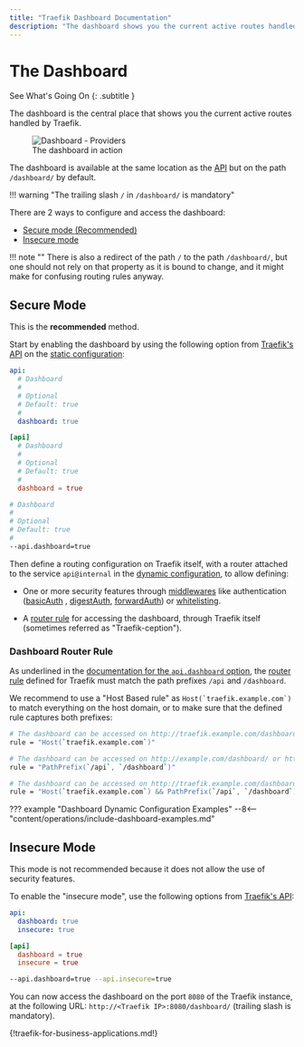 ```yaml
---
title: "Traefik Dashboard Documentation"
description: "The dashboard shows you the current active routes handled by Traefik Proxy in one central place. Read the technical documentation to learn its operations."
---
```


# The Dashboard

See What's Going On
{: .subtitle }

The dashboard is the central place that shows you the current active routes handled by Traefik.

<figure>
    <img src="../../assets/img/webui-dashboard.png" alt="Dashboard - Providers" />
    <figcaption>The dashboard in action</figcaption>
</figure>

The dashboard is available at the same location as the [API](./api.md) but on the path `/dashboard/` by default.

!!! warning "The trailing slash `/` in `/dashboard/` is mandatory"

There are 2 ways to configure and access the dashboard:

- [Secure mode (Recommended)](#secure-mode)
- [Insecure mode](#insecure-mode)

!!! note ""
    There is also a redirect of the path `/` to the path `/dashboard/`,
    but one should not rely on that property as it is bound to change,
    and it might make for confusing routing rules anyway.

## Secure Mode

This is the **recommended** method.

Start by enabling the dashboard by using the following option from [Traefik's API](./api.md)
on the [static configuration](../getting-started/configuration-overview.md#the-static-configuration):

```yaml tab="File (YAML)"
api:
  # Dashboard
  #
  # Optional
  # Default: true
  #
  dashboard: true
```

```toml tab="File (TOML)"
[api]
  # Dashboard
  #
  # Optional
  # Default: true
  #
  dashboard = true
```

```bash tab="CLI"
# Dashboard
#
# Optional
# Default: true
#
--api.dashboard=true
```

Then define a routing configuration on Traefik itself,
with a router attached to the service `api@internal` in the
[dynamic configuration](../getting-started/configuration-overview.md#the-dynamic-configuration),
to allow defining:

- One or more security features through [middlewares](../middlewares/overview.md)
  like authentication ([basicAuth](../middlewares/http/basicauth.md) , [digestAuth](../middlewares/http/digestauth.md),
  [forwardAuth](../middlewares/http/forwardauth.md)) or [whitelisting](../middlewares/http/ipwhitelist.md).

- A [router rule](#dashboard-router-rule) for accessing the dashboard,
  through Traefik itself (sometimes referred as "Traefik-ception").

### Dashboard Router Rule

As underlined in the [documentation for the `api.dashboard` option](./api.md#dashboard),
the [router rule](../routing/routers/index.md#rule) defined for Traefik must match
the path prefixes `/api` and `/dashboard`.

We recommend to use a "Host Based rule" as ```Host(`traefik.example.com`)``` to match everything on the host domain,
or to make sure that the defined rule captures both prefixes:

```bash tab="Host Rule"
# The dashboard can be accessed on http://traefik.example.com/dashboard/
rule = "Host(`traefik.example.com`)"
```

```bash tab="Path Prefix Rule"
# The dashboard can be accessed on http://example.com/dashboard/ or http://traefik.example.com/dashboard/
rule = "PathPrefix(`/api`, `/dashboard`)"
```

```bash tab="Combination of Rules"
# The dashboard can be accessed on http://traefik.example.com/dashboard/
rule = "Host(`traefik.example.com`) && PathPrefix(`/api`, `/dashboard`)"
```

??? example "Dashboard Dynamic Configuration Examples"
    --8<-- "content/operations/include-dashboard-examples.md"

## Insecure Mode

This mode is not recommended because it does not allow the use of security features.

To enable the "insecure mode", use the following options from [Traefik's API](./api.md#insecure):

```yaml tab="File (YAML)"
api:
  dashboard: true
  insecure: true
```

```toml tab="File (TOML)"
[api]
  dashboard = true
  insecure = true
```

```bash tab="CLI"
--api.dashboard=true --api.insecure=true
```

You can now access the dashboard on the port `8080` of the Traefik instance,
at the following URL: `http://<Traefik IP>:8080/dashboard/` (trailing slash is mandatory).

{!traefik-for-business-applications.md!}
